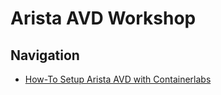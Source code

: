# Arista AVD Workshop

## Navigation
- [How-To Setup Arista AVD with Containerlabs](./setup/su-readme.md)